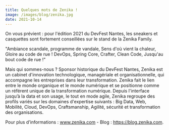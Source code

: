 ```yaml
---
title: Quelques mots de Zenika !
image: /images/blog/zenika.jpg
date: 2021-10-14
---
```


On vous prévient : pour l'édition 2021 du DevFest Nantes, les sneakers et casquettes sont fortement conseillées sur le stand de la Zenika Family.

"Ambiance scandale, programme de vandale, 
Sens d'où vient la chaleur, 
Gloire au code de rue !
DevOps, Spring Core, Crafter, Clean Code,
Jusqu'au bout code de rue !"

Mais qui sommes-nous ?
Sponsor historique du DevFest Nantes, Zenika est un cabinet d'innovation technologique, managériale et organisationnelle, qui accompagne les entreprises dans leur transformation.
Zenika fait le lien entre le monde organique et le monde numérique et se positionne comme un référent unique de la transformation numérique. Depuis l'interface jusqu’à la data et son usage, le tout en mode agile, Zenika regroupe des profils variés sur les domaines d'expertise suivants : Big Data, Web, Mobilité, Cloud, DevOps, Craftsmanship, Agilité, sécurité et transformation des organisations. 

Pour plus d’informations : <a target="_blank" href="http://www.zenika.com">www.zenika.com</a> - Blog : <a target="_blank" href="https://blog.zenika.com">https://blog.zenika.com</a>.
